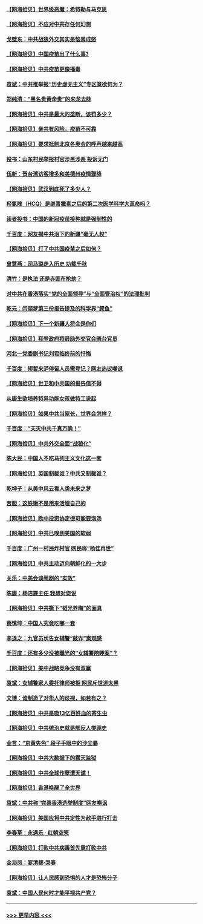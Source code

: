 #### [【网海拾贝】世界级恶魔：希特勒与马克思](../pages/nsc993/n12884062.md?t=04162002) 
#### [【网海拾贝】不应对中共存任何幻想](../pages/nsc993/n12881460.md?t=04162002) 
#### [戈壁东：中共战狼外交其实是恼羞成怒](../pages/nsc993/n12880392.md?t=04162002) 
#### [【网海拾贝】中国疫苗出了什么事?](../pages/nsc993/n12879124.md?t=04162002) 
#### [【网海拾贝】中共疫苗更像播毒](../pages/nsc993/n12876631.md?t=04162002) 
#### [袁斌：中共推举报“历史虚无主义”专区意欲何为？](../pages/nsc993/n12876530.md?t=04162002) 
#### [郑纯清：“黑名贵黄命贵”的来龙去脉](../pages/nsc993/n12875589.md?t=04162002) 
#### [【网海拾贝】中共是最大的垄断，该罚多少？](../pages/nsc993/n12874006.md?t=04162002) 
#### [【网海拾贝】亲共有风险，疫苗不可靠](../pages/nsc993/n12872224.md?t=04162002) 
#### [【网海拾贝】要求抵制北京冬奥会的呼声越来越高](../pages/nsc993/n12868962.md?t=04162002) 
#### [投书：山东村民举报村官涉黑涉恶 投诉无门](../pages/nsc993/n12869726.md?t=04162002) 
#### [伍新：贺台湾访客增多和美德州疫情骤降](../pages/nsc993/n12865651.md?t=04162002) 
#### [【网海拾贝】武汉到底死了多少人？](../pages/nsc993/n12863707.md?t=04162002) 
#### [羟氯喹（HCQ）是继青霉素之后的第二次医学科学大革命吗？](../pages/nsc993/n12638564.md?t=04162002) 
#### [读者投书：中国的新冠疫苗接种就是强制性的](../pages/nsc993/n12859932.md?t=04162002) 
#### [千百度：网友揭中共治下的新疆“毫无人权”](../pages/nsc993/n12858385.md?t=04162002) 
#### [【网海拾贝】打了中共国疫苗之后如何？](../pages/nsc993/n12857866.md?t=04162002) 
#### [曾慧燕：司马璐走入历史 功载千秋](../pages/nsc993/n12856996.md?t=04162002) 
#### [清竹：是执法 还是赤匪在抢劫？](../pages/nsc993/n12856952.md?t=04162002) 
#### [对中共在香港落实“党的全面领导”与“全面管治权”的法理批判](../pages/nsc993/n12856929.md?t=04162002) 
#### [乾元：闫丽梦第三份报告提及的科学界“鳄鱼”](../pages/nsc993/n12855985.md?t=04162002) 
#### [【网海拾贝】下一个新疆人将会是你们](../pages/nsc993/n12855864.md?t=04162002) 
#### [【网海拾贝】拜登政府将鼓励外交官会晤台官员](../pages/nsc993/n12853615.md?t=04162002) 
#### [河北一党委副书记刘君临终前的忏悔](../pages/nsc993/n12849420.md?t=04162002) 
#### [千百度：短暂来沪停留人员需登记？网友热议嘲讽](../pages/nsc993/n12853497.md?t=04162002) 
#### [【网海拾贝】世卫和中共国的报告信不得](../pages/nsc993/n12850902.md?t=04162002) 
#### [从康生欲培养特异功能女孩做特工说起](../pages/nsc993/n12849289.md?t=04162002) 
#### [【网海拾贝】如果中共当家长，世界会怎样？](../pages/nsc993/n12848436.md?t=04162002) 
#### [千百度：“天灭中共千真万确！”](../pages/nsc993/n12845659.md?t=04162002) 
#### [【网海拾贝】中共外交全面“战狼化”](../pages/nsc993/n12845607.md?t=04162002) 
#### [陈大民：中国人不吃马列主义文化这一套](../pages/nsc993/n12842496.md?t=04162002) 
#### [【网海拾贝】英国制裁谁？中共又制裁谁？](../pages/nsc993/n12840909.md?t=04162002) 
#### [乾坤子：从美中风云看人类未来之梦](../pages/nsc993/n12840590.md?t=04162002) 
#### [苦胆：这铁锹不是用来活埋自己的](../pages/nsc993/n12839512.md?t=04162002) 
#### [【网海拾贝】欧中投资协定很可能要泡汤](../pages/nsc993/n12835122.md?t=04162002) 
#### [【网海拾贝】中共已嗅到美国的软弱](../pages/nsc993/n12832411.md?t=04162002) 
#### [千百度：广州一村民炸村官 网民称“杨佳再世”](../pages/nsc993/n12832380.md?t=04162002) 
#### [【网海拾贝】中共主动迈向朝鲜化的一大步](../pages/nsc993/n12829887.md?t=04162002) 
#### [关乐：中美会谈闹剧的“实效”](../pages/nsc993/n12826698.md?t=04162002) 
#### [陈康：杨洁篪主任  我想对您说](../pages/nsc993/n12826609.md?t=04162002) 
#### [【网海拾贝】中共撕下“韬光养晦”的面具](../pages/nsc993/n12826459.md?t=04162002) 
#### [蔡慎坤：中国人究竟吃哪一套](../pages/nsc993/n12826010.md?t=04162002) 
#### [李退之：九官员状告女辅警“敲诈”案观感](../pages/nsc993/n12823984.md?t=04162002) 
#### [千百度：还有多少没被曝光的“女辅警陪睡案”？](../pages/nsc993/n12822136.md?t=04162002) 
#### [【网海拾贝】美中战略竞争没有双赢](../pages/nsc993/n12822105.md?t=04162002) 
#### [袁斌：女辅警家人委托律师被拒 网民斥世道太黑](../pages/nsc993/n12822004.md?t=04162002) 
#### [文博：谁制造了对华人的歧视，如若有之？](../pages/nsc993/n12821635.md?t=04162002) 
#### [【网海拾贝】中共是吸13亿百姓血的寄生虫](../pages/nsc993/n12819191.md?t=04162002) 
#### [【网海拾贝】中共统治史就是部反人类罪史](../pages/nsc993/n12816738.md?t=04162002) 
#### [金言：“京黄失色” 段子手眼中的沙尘暴](../pages/nsc993/n12815700.md?t=04162002) 
#### [【网海拾贝】中共大数据下的露天监狱](../pages/nsc993/n12811075.md?t=04162002) 
#### [【网海拾贝】中共全球作孽遭天谴！](../pages/nsc993/n12810258.md?t=04162002) 
#### [【网海拾贝】香港唤醒了全世界](../pages/nsc993/n12809100.md?t=04162002) 
#### [袁斌：中共称“完善香港选举制度”网友嘲讽](../pages/nsc993/n12808994.md?t=04162002) 
#### [【网海拾贝】美国应将中共定性为敌手进行打击](../pages/nsc993/n12806870.md?t=04162002) 
#### [李春草：永遇乐 · 红朝空壳](../pages/nsc993/n12805365.md?t=04162002) 
#### [【网海拾贝】打败中共病毒首先需打败中共](../pages/nsc993/n12803930.md?t=04162002) 
#### [金浴凤：宴清都‧哭春](../pages/nsc993/n12801601.md?t=04162002) 
#### [【网海拾贝】让人民感到恐惧的人才是恐怖分子](../pages/nsc993/n12799347.md?t=04162002) 
#### [袁斌：中国人民何时才能平视共产党？](../pages/nsc993/n12799306.md?t=04162002) 

----
#### [ >>> 更早内容 <<< ](../indexes/nsc993-earlier.md)

